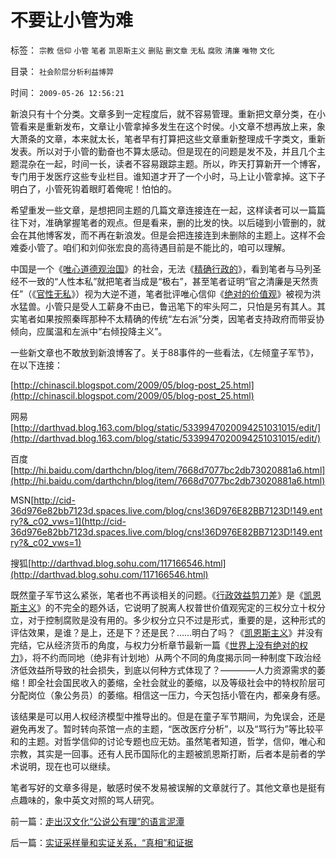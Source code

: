 # 不要让小管为难

标签： `宗教` `信仰` `小管` `笔者` `凯恩斯主义` `删贴` `删文章` `无私` `腐败` `清廉` `唯物` `文化` 

目录： `社会阶层分析利益博羿`

时间： `2009-05-26 12:56:21`

新浪只有十个分类。文章多到一定程度后，就不容易管理。重新把文章分类，在小管看来是重新发布，文章让小管拿掉多发生在这个时侯。小文章不想再放上来，象大萧条的文章，本来就太长，笔者早有打算把这些文章重新整理成千字类文，重新发表。所以对于小管的勤奋也不算太感动。但是现在的问题是发不及，并且几个主题混杂在一起，时间一长，读者不容易跟踪主题。所以，昨天打算新开一个博客，专门用于发医疗这些专业栏目。谁知道才开了一个小时，马上让小管拿掉。这下子明白了，小管死钩着眼盯着俺呢！怕怕的。

希望重发一些文章，是想把同主题的几篇文章连接连在一起，这样读者可以一篇篇往下对，准确掌握笔者的观点。但是看来，删的比发的快。以后碰到小管删的，就会在其他博客发，而不再在新浪发。但是会把连接连到未删除的主题上。这样不会难委小管了。咱们和刘仰张宏良的高待遇目前是不能比的，咱可以理解。

中国是一个《[唯心道德观治国](../../../2009/3/22/宋明清在国学儒教绝对道德观维系下的必然败亡.md)》的社会，无法《[精确行政的](../../../2009/3/23/黄仁宇的失误：宋明清帝国不是因为缺乏技术而选道德.md)》，看到笔者与马列圣经不一致的“人性本私”就把笔者当成是“极右”，甚至笔者证明“官之清廉是天然责任”（《[官性无私](http://darthvad.blog.163.com/blog/static/533994702009425114911307/)》）视为大逆不道，笔者批评唯心信仰《[绝对的价值观](http://darthvad.blog.163.com/blog/static/5339947020094235642948/)》被视为洪水猛兽。小管只是受人工薪身不由已，鲁迅笔下的牢头阿二，只怕是另有其人。其实笔者如果按照秦晖那种不太精确的传统“左右派”分类，因笔者支持政府而带妥协倾向，应属温和左派中“右倾投降主义”。

一些新文章也不敢放到新浪博客了。关于88事件的一些看法，《左倾童子军节》，在以下连接：

[http://chinascil.blogspot.com/2009/05/blog-post_25.html](http://chinascil.blogspot.com/2009/05/blog-post_25.html)

网易[http://darthvad.blog.163.com/blog/static/5339947020094251031015/edit/](http://darthvad.blog.163.com/blog/static/5339947020094251031015/edit/)

百度[http://hi.baidu.com/darthchn/blog/item/7668d7077bc2db73020881a6.html](http://hi.baidu.com/darthchn/blog/item/7668d7077bc2db73020881a6.html)

MSN[http://cid-36d976e82bb7123d.spaces.live.com/blog/cns!36D976E82BB7123D!149.entry?&_c02_vws=1](http://cid-36d976e82bb7123d.spaces.live.com/blog/cns!36D976E82BB7123D!149.entry?&_c02_vws=1)

搜狐[http://darthvad.blog.sohu.com/117166546.html](http://darthvad.blog.sohu.com/117166546.html)

既然童子军节这么紧张，笔者也不再谈相关的问题。《[行政效益剪刀差](../../../2009/5/25/行政效益剪刀差和保守主义：公权分立牵制不能减少腐败.md)》是《[凯恩斯主义](%E8%84%B1%E7%A6%BB%E4%BA%BA%E6%9D%83%E6%99%AE%E4%B8%96%E4%BB%B7%E5%80%BC%E8%A7%82%E5%AE%AA%E5%AE%9A%E7%9A%84%E4%B8%89%E6%9D%83%E5%88%86)》的不完全的题外话，它说明了脱离人权普世价值观宪定的三权分立十权分立，对于控制腐败是没有用的。多少权分立只不过是形式，重要的是，这种形式的评估效果，是谁？是上，还是下？还是民？……明白了吗？《[凯恩斯主义](%E8%84%B1%E7%A6%BB%E4%BA%BA%E6%9D%83%E6%99%AE%E4%B8%96%E4%BB%B7%E5%80%BC%E8%A7%82%E5%AE%AA%E5%AE%9A%E7%9A%84%E4%B8%89%E6%9D%83%E5%88%86)》并没有完结，它从经济货币的角度，与权力分析章节最新一篇《[世界上没有绝对的权力](../../../2009/5/25/魔戒！世界上根本没有绝对的权力～！.md)》，将不约而同地（绝非有计划地）从两个不同的角度揭示同一种制度下政治经济低效益所导致的社会损失，到底以何种方式体现了？————人力资源需求的萎缩！即全社会国民收入的萎缩，全社会就业的萎缩，以及等级社会中的特权阶层可分配岗位（象公务员）的萎缩。相信这一压力，今天包括小管在内，都亲身有感。

该结果是可以用人权经济模型中推导出的。但是在童子军节期间，为免误会，还是避免再发了。暂时转向茶馆一点的主题，“医改医疗分析”，以及“骂行为”等比较平和的主题。对哲学信仰的讨论专题也应无妨。虽然笔者知道，哲学，信仰，唯心和宗教，其实是一回事。还有人民币国际化的主题被凯恩斯打断，后者本是前者的学术说明，现在也可以继续。

笔者写好的文章多得是，敏感时侯不发易被误解的文章就行了。其他文章也是挺有点趣味的，象中英文对照的骂人研究。



前一篇：[走出汉文化“公说公有理”的语言泥潭](../../../2009/5/25/走出汉文化“公说公有理”的语言泥潭.md)

后一篇：[实证采样量和实证关系，“真相”和证据](../../../2009/5/26/实证采样量和实证关系，“真相”和证据.md)